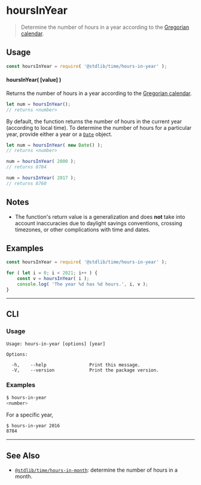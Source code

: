 <!--

@license Apache-2.0

Copyright (c) 2018 The Stdlib Authors.

Licensed under the Apache License, Version 2.0 (the "License");
you may not use this file except in compliance with the License.
You may obtain a copy of the License at

   http://www.apache.org/licenses/LICENSE-2.0

Unless required by applicable law or agreed to in writing, software
distributed under the License is distributed on an "AS IS" BASIS,
WITHOUT WARRANTIES OR CONDITIONS OF ANY KIND, either express or implied.
See the License for the specific language governing permissions and
limitations under the License.

-->

# hoursInYear

> Determine the number of hours in a year according to the [Gregorian calendar][gregorian-calendar].

<section class="usage">

## Usage

```javascript
const hoursInYear = require( '@stdlib/time/hours-in-year' );
```

#### hoursInYear( \[value] )

Returns the number of hours in a year according to the [Gregorian calendar][gregorian-calendar].

```javascript
let num = hoursInYear();
// returns <number>
```

By default, the function returns the number of hours in the current year (according to local time). To determine the number of hours for a particular year, provide either a year or a [`Date`][date-object] object.

```javascript
let num = hoursInYear( new Date() );
// returns <number>

num = hoursInYear( 2000 );
// returns 8784

num = hoursInYear( 2017 );
// returns 8760
```

</section>

<!-- /.usage -->

<section class="notes">

## Notes

-   The function's return value is a generalization and does **not** take into account inaccuracies due to daylight savings conventions, crossing timezones, or other complications with time and dates. 

</section>

<!-- /.notes -->

<section class="examples">

## Examples

<!-- eslint no-undef: "error" -->

```javascript
const hoursInYear = require( '@stdlib/time/hours-in-year' );

for ( let i = 0; i < 2021; i++ ) {
    const v = hoursInYear( i );
    console.log( 'The year %d has %d hours.', i, v );
}
```

</section>

<!-- /.examples -->

* * *

<section class="cli">

## CLI

<section class="usage">

### Usage

```text
Usage: hours-in-year [options] [year]

Options:

  -h,    --help                Print this message.
  -V,    --version             Print the package version.
```

</section>

<!-- /.usage -->

<section class="examples">

### Examples

```bash
$ hours-in-year
<number>
```

For a specific year,

```bash
$ hours-in-year 2016
8784
```

</section>

<!-- /.examples -->

</section>

<!-- /.cli -->

<!-- Section for related `stdlib` packages. Do not manually edit this section, as it is automatically populated. -->

<section class="related">

* * *

## See Also

-   <span class="package-name">[`@stdlib/time/hours-in-month`][@stdlib/time/hours-in-month]</span><span class="delimiter">: </span><span class="description">determine the number of hours in a month.</span>

</section>

<!-- /.related -->

<!-- Section for all links. Make sure to keep an empty line after the `section` element and another before the `/section` close. -->

<section class="links">

[gregorian-calendar]: https://en.wikipedia.org/wiki/Gregorian_calendar

[date-object]: https://developer.mozilla.org/en-US/docs/Web/JavaScript/Reference/Global_Objects/Date

<!-- <related-links> -->

[@stdlib/time/hours-in-month]: https://github.com/stdlib-js/stdlib/tree/develop/lib/node_modules/%40stdlib/time/hours-in-month

<!-- </related-links> -->

</section>

<!-- /.links -->
